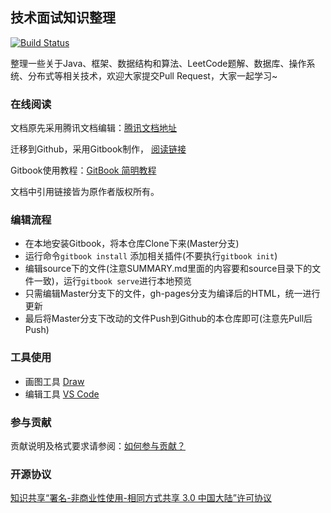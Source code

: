 ## 技术面试知识整理

[![Build Status](https://travis-ci.org/ZZULI-TECH/interview.svg?branch=master)](https://travis-ci.org/ZZULI-TECH/interview) 

整理一些关于Java、框架、数据结构和算法、LeetCode题解、数据库、操作系统、分布式等相关技术，欢迎大家提交Pull Request，大家一起学习~

### 在线阅读

文档原先采用腾讯文档编辑：[腾讯文档地址](https://docs.qq.com/doc/BtY1hJ0WeKHG4ACmux1ENFld0aA0Dd1Lvgil3LWRcK1rTcgj0UCftO2koYic4e2A4C0bGqMb2)

迁移到Github，采用Gitbook制作，
[阅读链接](https://zzuli-tech.github.io/interview/index.html)

Gitbook使用教程：[GitBook 简明教程](http://www.chengweiyang.cn/gitbook/index.html)

文档中引用链接皆为原作者版权所有。

### 编辑流程

- 在本地安装Gitbook，将本仓库Clone下来(Master分支)
- 运行命令`gitbook install` 添加相关插件(不要执行`gitbook init`)
- 编辑source下的文件(注意SUMMARY.md里面的内容要和source目录下的文件一致)，运行`gitbook serve`进行本地预览
- 只需编辑Master分支下的文件，gh-pages分支为编译后的HTML，统一进行更新
- 最后将Master分支下改动的文件Push到Github的本仓库即可(注意先Pull后Push)

### 工具使用

- 画图工具 [Draw](https://www.draw.io/)
- 编辑工具 [VS Code](https://code.visualstudio.com/)

### 参与贡献
贡献说明及格式要求请参阅：[如何参与贡献？](https://github.com/ZZULI-TECH/interview/blob/master/CONTRIBUTING.md)

### 开源协议

[知识共享“署名-非商业性使用-相同方式共享 3.0 中国大陆”许可协议](https://creativecommons.org/licenses/by-nc-sa/3.0/cn/) 





